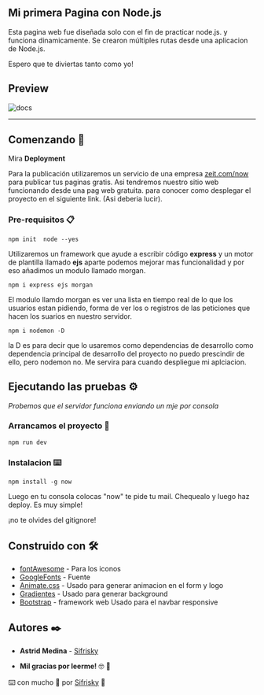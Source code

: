 
## Mi primera Pagina con Node.js

Esta pagina web fue diseñada solo con el fin de practicar node.js. y funciona dinamicamente. Se crearon múltiples rutas desde una 
aplicacion de Node.js. 

Espero que te diviertas tanto como yo!

## Preview
![docs](screenshot.png)

*********************************************************************************************************************
## Comenzando 🚀

Mira **Deployment** 

Para la publicación utilizaremos un servicio de una empresa 
[zeit.com/now](http://zeit.com/now) para publicar tus paginas gratis. Asi tendremos 
nuestro sitio web funcionando desde una pag web gratuita.
para conocer como desplegar el proyecto en el siguiente link. 
(Asi deberia lucir).

### Pre-requisitos 📋

```
npm init  node --yes
```

Utilizaremos un framework que ayude a escribir código **express** y un motor de plantilla
llamado **ejs** aparte podemos mejorar mas funcionalidad y por eso añadimos un modulo 
llamado morgan.

```
npm i express ejs morgan
```

El modulo llamdo morgan es ver una lista en tiempo real de lo que los usuarios estan 
pidiendo, forma de ver los o registros de las peticiones que hacen los suarios en nuestro
servidor.

```
npm i nodemon -D 
```

la D es para decir que lo usaremos como dependencias de desarrollo como dependencia principal de desarrollo del proyecto no puedo prescindir de ello, pero nodemon no. Me servira para cuando despliegue mi aplciacion.

## Ejecutando las pruebas ⚙️

_Probemos que el servidor funciona enviando un mje por consola_

### Arrancamos el proyecto 🔩

```
npm run dev
```

### Instalacion ⌨️

```
npm install -g now
```
Luego en tu consola colocas "now" te pide tu mail. Chequealo y luego haz deploy. Es muy simple!

¡no te olvides del gitignore!

## Construido con 🛠️

* [fontAwesome](https://fontawesome.com/) - Para los iconos
* [GoogleFonts](https://fonts.google.com/) - Fuente 
* [Animate.css](https://animate.style/) - Usado para generar animacion en el form y logo
* [Gradientes](https://uigradients.com/) - Usado para generar background
* [Bootstrap](https://getbootstrap.com/docs/4.5/getting-started/introduction/) - framework web Usado para el navbar responsive

## Autores ✒️

* **Astrid Medina**  - [Sifrisky](https://github.com/Sifrisky.com)


* **Mil gracias por leerme!** 🤓 🎁


⌨️ con mucho 💛 por [Sifrisky](https://github.com/Sifrisky) 🥰
